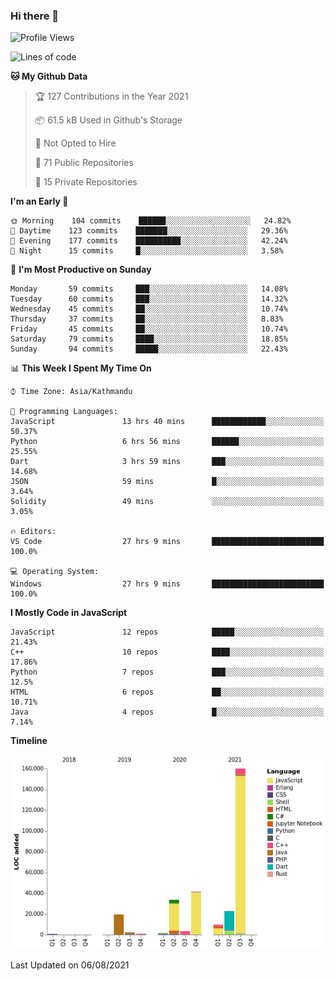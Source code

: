 ### Hi there 👋


<!--START_SECTION:waka-->
![Profile Views](http://img.shields.io/badge/Profile%20Views-3-blue)

![Lines of code](https://img.shields.io/badge/From%20Hello%20World%20I%27ve%20Written-296819%20lines%20of%20code-blue)

**🐱 My Github Data** 

> 🏆 127 Contributions in the Year 2021
 > 
> 📦 61.5 kB Used in Github's Storage 
 > 
> 🚫 Not Opted to Hire
 > 
> 📜 71 Public Repositories 
 > 
> 🔑 15 Private Repositories  
 > 
**I'm an Early 🐤** 

```text
🌞 Morning    104 commits    ██████░░░░░░░░░░░░░░░░░░░   24.82% 
🌆 Daytime    123 commits    ███████░░░░░░░░░░░░░░░░░░   29.36% 
🌃 Evening    177 commits    ██████████░░░░░░░░░░░░░░░   42.24% 
🌙 Night      15 commits     █░░░░░░░░░░░░░░░░░░░░░░░░   3.58%

```
📅 **I'm Most Productive on Sunday** 

```text
Monday       59 commits     ███░░░░░░░░░░░░░░░░░░░░░░   14.08% 
Tuesday      60 commits     ███░░░░░░░░░░░░░░░░░░░░░░   14.32% 
Wednesday    45 commits     ██░░░░░░░░░░░░░░░░░░░░░░░   10.74% 
Thursday     37 commits     ██░░░░░░░░░░░░░░░░░░░░░░░   8.83% 
Friday       45 commits     ██░░░░░░░░░░░░░░░░░░░░░░░   10.74% 
Saturday     79 commits     ████░░░░░░░░░░░░░░░░░░░░░   18.85% 
Sunday       94 commits     █████░░░░░░░░░░░░░░░░░░░░   22.43%

```


📊 **This Week I Spent My Time On** 

```text
⌚︎ Time Zone: Asia/Kathmandu

💬 Programming Languages: 
JavaScript               13 hrs 40 mins      ████████████░░░░░░░░░░░░░   50.37% 
Python                   6 hrs 56 mins       ██████░░░░░░░░░░░░░░░░░░░   25.55% 
Dart                     3 hrs 59 mins       ███░░░░░░░░░░░░░░░░░░░░░░   14.68% 
JSON                     59 mins             █░░░░░░░░░░░░░░░░░░░░░░░░   3.64% 
Solidity                 49 mins             ░░░░░░░░░░░░░░░░░░░░░░░░░   3.05%

🔥 Editors: 
VS Code                  27 hrs 9 mins       █████████████████████████   100.0%

💻 Operating System: 
Windows                  27 hrs 9 mins       █████████████████████████   100.0%

```

**I Mostly Code in JavaScript** 

```text
JavaScript               12 repos            █████░░░░░░░░░░░░░░░░░░░░   21.43% 
C++                      10 repos            ████░░░░░░░░░░░░░░░░░░░░░   17.86% 
Python                   7 repos             ███░░░░░░░░░░░░░░░░░░░░░░   12.5% 
HTML                     6 repos             ██░░░░░░░░░░░░░░░░░░░░░░░   10.71% 
Java                     4 repos             █░░░░░░░░░░░░░░░░░░░░░░░░   7.14%

```


**Timeline**

![Chart not found](https://raw.githubusercontent.com/voidash/voidash/main/charts/bar_graph.png) 


 Last Updated on 06/08/2021
<!--END_SECTION:waka-->


<!--
**voidash/voidash** is a ✨ _special_ ✨ repository because its `README.md` (this file) appears on your GitHub profile.

Here are some ideas to get you started:

- 🔭 I’m currently working on ...
- 🌱 I’m currently learning ...
- 👯 I’m looking to collaborate on ...
- 🤔 I’m looking for help with ...
- 💬 Ask me about ...
- 📫 How to reach me: ...
- 😄 Pronouns: ...
- ⚡ Fun fact: ...
-->
